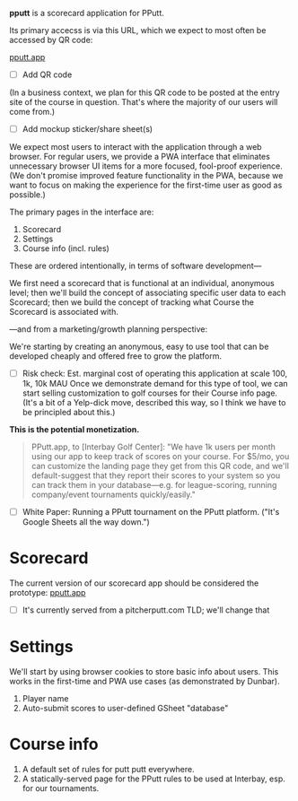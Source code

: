**pputt** is a scorecard application for PPutt.

Its primary accecss is via this URL, which we expect to most often be accessed by QR code:

[pputt.app](http://pputt.app)
- [ ] Add QR code

(In a business context, we plan for this QR code to be posted at the entry site of the course in question. That's where the majority of our users will come from.)

- [ ] Add mockup sticker/share sheet(s)

We expect most users to interact with the application through a web browser. For regular users, we provide a PWA interface that eliminates unnecessary browser UI items for a more focused, fool-proof experience. (We don't promise improved feature functionality in the PWA, because we want to focus on making the experience for the first-time user as good as possible.)

The primary pages in the interface are:
1. Scorecard
2. Settings
3. Course info (incl. rules)

These are ordered intentionally, in terms of software development—

We first need a scorecard that is functional at an individual, anonymous level;
then we'll build the concept of associating specific user data to each Scorecard;
then we build the concept of tracking what Course the Scorecard is associated with. 

—and from a marketing/growth planning perspective:

We're starting by creating an anonymous, easy to use tool that can be developed cheaply and offered free to grow the platform. 
- [ ] Risk check: Est. marginal cost of operating this application at scale 100, 1k, 10k MAU
Once we demonstrate demand for this type of tool, we can start selling customization to golf courses for their Course info page. (It's a bit of a Yelp-dick move, described this way, so I think we have to be principled about this.) 

**This is the potential monetization.**

> PPutt.app, to [Interbay Golf Center]: "We have 1k users per month using our app to keep track of scores on your course. For $5/mo, you can customize the landing page they get from this QR code, and we'll default-suggest that they report their scores to your system so you can track them in your database—e.g. for league-scoring, running company/event tournaments quickly/easily."

- [ ] White Paper: Running a PPutt tournament on the PPutt platform. ("It's Google Sheets all the way down.")

# Scorecard

The current version of our scorecard app should be considered the prototype:
[pputt.app](http://pputt.app)

- [ ] It's currently served from a pitcherputt.com TLD; we'll change that

# Settings
We'll start by using browser cookies to store basic info about users. This works in the first-time and PWA use cases (as demonstrated by Dunbar).

1. Player name
2. Auto-submit scores to user-defined GSheet "database"

# Course info

1. A default set of rules for putt putt everywhere.
2. A statically-served page for the PPutt rules to be used at Interbay, esp. for our tournaments.
